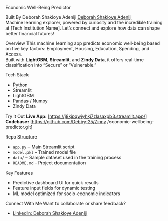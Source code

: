 Economic Well-Being Predictor

 
Built By
Deborah Shakioye Adeniji [Deborah Shakioye Adeniji](https://www.linkedin.com/in/deborah-shakioye-adeniji-132394345/)  
Machine learning explorer, powered by curiosity and the incredible training at [Tech Institution Name].
Let’s connect and explore how data can shape better financial futures!

Overview
This machine learning app predicts economic well-being based on five key factors: Employment, Housing, Education, Spending, and Access.  
Built with **LightGBM**, **Streamlit**, and **Zindy Data**, it offers real-time classification into “Secure” or “Vulnerable.”

 Tech Stack
- Python
- Streamlit
- LightGBM
- Pandas / Numpy
- Zindy Data


Try It Out
**Live App:** [https://j8kjpqwjyhkj7zlasaxpb3.streamlit.app/]  
**Codebase:** [https://github.com/Debby-25/Zinny
/economic-wellbeing-predictor.git]

Repo Structure
- `app.py` – Main Streamlit script  
- `model.pkl` – Trained model file  
- `data/` – Sample dataset used in the training process  
- `README.md` – Project documentation  

 Key Features
- Predictive dashboard UI for quick results  
- Feature input fields for dynamic testing  
- ML model optimized for socio-economic indicators
  

Connect With Me
Want to collaborate or share feedback?  
- [LinkedIn: Deborah Shakioye Adeniji](https://www.linkedin.com/in/deborah-shakioye-adeniji-132394345/)
  

